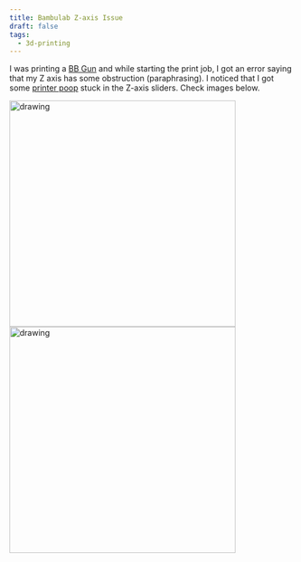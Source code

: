 ```yaml
---
title: Bambulab Z-axis Issue
draft: false
tags:
  - 3d-printing
---
```


I was printing a [BB Gun][bb-gun] and while starting the print job, I got an
error saying that my Z axis has some obstruction (paraphrasing). I noticed that
I got some [printer poop][printer-poop] stuck in the Z-axis sliders. Check
images below.

<img src="https://i.imgur.com/n6SfNWT.jpeg" alt="drawing" width="400"/>

<img src="https://i.imgur.com/XIr5EOl.jpeg" alt="drawing" width="400"/>

[printer-poop]: https://www.fabbaloo.com/news/reducing-3d-printer-waste-10-tips-to-minimizing-filament-poop
[bb-gun]: https://makerworld.com/en/models/934485-bb-gun-3-0-8-rounds-capacity-overall-improved
